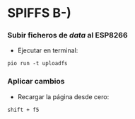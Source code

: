 # SPIFFS B-)

### Subir ficheros de *data* al ESP8266
+ Ejecutar en terminal:
```
pio run -t uploadfs
```
### Aplicar cambios
+ Recargar la página desde cero:
```
shift + f5
```